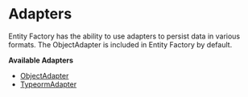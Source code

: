 # Adapters

Entity Factory has the ability to use adapters to persist data in various
formats. The ObjectAdapter is included in Entity Factory by default.

**Available Adapters**

-   [ObjectAdapter](/adapters/object-adapter.md)
-   [TypeormAdapter](/adapters/typeorm-adapter.md)
